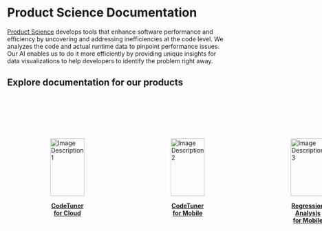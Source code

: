 <style>
.md-sidebar {
    display: none;
}
.md-main {
    margin-left: auto;
}
</style>


# Product Science Documentation

[Product Science](https://www.productscience.ai/) 
develops tools that enhance software performance and efficiency 
by uncovering and addressing inefficiencies at the code level. 
We analyzes the code and 
actual runtime data to pinpoint performance issues. Our AI enables us 
to do it more efficiently by providing unique insights for data 
visualizations to help developers to identify the problem 
right away.


## Explore documentation for our products

<div style="display: flex;">
  <div style="flex: 1; padding: 100px;">
    <a href="cloud/overview">
        <img src="/images/Cloud.png" alt="Image Description 1" style="width:100%;">
        <p style="text-align: center; font-weight: bold;">CodeTuner for Cloud</p>
    </a>
  </div>
  <div style="flex: 1; padding: 100px;">
    <a href="mobile/overview">
        <img src="/images/Mobile.png" alt="Image Description 2" style="width:100%;">
        <p style="text-align: center; font-weight: bold;">CodeTuner for Mobile</p>
    </a>
  </div>
  <div style="flex: 1; padding: 100px;">
    <a href="ra/overview">
        <img src="/images/Regression.png" alt="Image Description 3" style="width:100%;">
        <p style="text-align: center; font-weight: bold;">Regression Analysis for Mobile</p>
    </a>
  </div>
</div>
